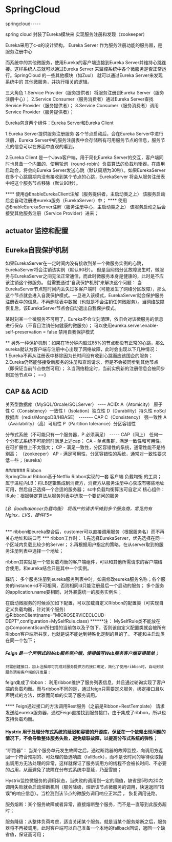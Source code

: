 # SpringCloud
springcloud-----

spring cloud 封装了Eureka模块来 实现服务注册和发现（zookeeper）

Eureka采用了c-s的设计架构。 Eureka Server 作为服务注册功能的服务器，是服务注册中心

而系统中的其他微服务，使用Eureka的客户端连接到Eureka Server并维持心跳连接。这样系统人员就可以通过Eureka Server
来监控系统中各个微服务是否正常运行。SpringCloud 的一些其他模块（如Zuul） 就可以通过Eureka Server来发现系统中的
其他微服务，并执行相关的逻辑。

				 
三大角色 
1.Service Provider（服务提供者）将服务注册到Eureka Server（服务注册中心）；
2.Service Consumer（服务消费者）通过Eureka Server查找Service Provider（服务提供者）；
3.Service Consumer（服务消费者）调用Service Provider（服务提供者）；


Eureka包含两个组件：Eureka Server和Eureka Client

1.Eureka Server提供服务注册服务
各个节点启动后，会在Eureka Server中进行注册，Eureka Server中的服务注册表中会存储所有可用服务节点的信息，服务节点的信息可以在界面中直观的看到。 

2.Eureka Client 是一个Java客户端，用于简化Eureka Server的交互，客户端同时也具备一个内置的、使用轮询（round-robin）负载算法的负载均衡器。在应用启动会，将会向Eureka Server发送心跳（默认周期为30秒）。如果EurekaServer在多个心跳周期内没有接收到某个节点的心跳，EurekaServer 将会从服务注册表中吧这个服务节点移除（默认90秒）。


**** 使用@EnableEurekaClient注解（服务提供者，主启动类之上） 该服务启动后会自动注册进eureka服务（EurekaServer）中；
**** 使用@EnableEurekaServer注解（服务注册中心，主启动类之上） 该服务启动之后会接受其他服务注册（Service Provider）进来；


## actuator  监控和配置


## Eureka自我保护机制
如果EurekaServer在一定时间内没有接收到某一个微服务实例的心跳，EurekaServer将会注销该实例（默认90秒）。
但是当网络分区故障发生时，微服务与EurekaServer之间无法正常通信，而此时微服务本身是健康的，此时是不应该注销这个微服务。 就需要通过“自我保护机制”来解决这个问题：
当EurekaServer节点短时间内丢失过多客户端时（可能发生了网络分区故障），那么这个节点就会进入自我保护模式。一旦进入该模式，EurekaServer就会保护服务注册表中的信息，不再删除表中数据（也就是不会注销任何微服务）。当网络故障恢复后，该EurekaServer节点会自动退出自我保护模式。

某时刻某一个微服务不可用了，Eureka不会立刻清理，依旧会对该微服务的信息进行保存（不盲目注销任何健康的微服务）；
可以使用eureka.server.enable-self-preservation = false 禁用自我保护模式

** 另外一种保护机制：如果在15分钟内超过85%的节点都没有正常的心跳，那么eureka就认为客户端与注册中心出现了网络故障，此时会出现以下几种情况：
1.Eureka不再从注册表中移除因为长时间没有收到心跳而应该国企的服务；
2.Eureka仍然能够接受新服务的注册和查询请求，但是不会被同步到其他节点（即保证当前节点依然可用）；
3.当网络稳定时，当前实例新的注册信息会被同步到其他节点中；
==》 

## CAP && ACID
关系型数据库（MySQL/Orcale/SQLServer） ----  ACID:
	A（Atomicity） 原子性
	C（Consistency）一致性
	I（Isolation）独立性
	D（Durability）持久性
noSql数据库（redis/MongoDB/HBASE）  -------   CAP
	C（Consistency） 强一致性
	A（Availability）（高）可用性
	P（Partition tolerance）分区容错性

分布式系统（不可能只有一个服务器，P 必须满足）     ----- CAP（同上）
	任何一个分布式系统不可能同时满足上述cap；
CA - 单点集群，满足一致性和可用性。在可扩展性上不太强大；
CP - 满足一致性，分区容错性的系统，通常性能不是特别高； （zookeeper）
AP - 满足可用性，分区容错性的系统，通常对一致性要求低一些；（eureka）


#######  Ribbon  
SpringCloud Ribbon基于Netflix Ribbon实现的一套 客户端 负载均衡 的工具；
属于进程内LB：将LB逻辑集成到消费方，消费方从服务注册中心获取有哪些地址可用，然后自己选择一个合适的服务器；
sc中负载均衡算法可自定义
核心组件：IRule：根据特定算法从服务列表中选取一个要访问的服务
######   LB（loadbalancer负载均衡）  将用户的请求平摊到多个服务商，常见的有Nginx，LVS，硬件F5=

***  ribbon和eureka整合后，customer可以直接调用服务（根据服务名）而不再关心地址和端口号
***  ribbon工作时：
	1.先选择EurekaServer，优先选择在同一个区域内负载比较少的Server；
	2.再根据用户指定的策略，在从server取到的服务注册列表中选择一个地址；

ribbon其实就是一个软负载均衡的客户端组件，可以和其他所需请求的客户端结合使用，和eureka结合只是其中一个实例。



踩坑：
      多个服务注册到eureka服务列表中时，如需修改eureka服务名称；各个服务的instance-id不可相同，否则相同id只能注册最后一个启动的服务；
      多个服务的application.name要相同，对外暴露统一的服务实例名；


在启动微服务的时候添加如下配置，可以加载自定义Ribbon的配置类（可实现自定义负载均衡，针对某个服务）
@RibbonClient(name="MICROSERVICECLOUD-DEPT",configuration=MySelfRule.class)
******注：
	MySelfRule类不能放在@ComponentScan所扫描的当前包以及子包下，否则该自定义配置类就会被所有Ribbon客户端所共享，也就是说不能达到特殊化定制的目的了。
	不能和主启动类在同一个包下；


##### Feign  是一个声明式的Web服务客户端，使得编写Web服务客户端变得简单；
    只需创建接口，加上注解即可完成对服务提供方的接口绑定，简化了使用ribbon时，自动封装服务调用客户端的开发量；
feign集成了ribbon：
    利用ribbon维护了服务列表信息，并且通过轮询实现了客户端的负载均衡。而与ribbon不同的是，通过feign只需要定义服务，绑定接口且以声明式的方法，优雅而简单的实现了服务调用。

**** Feign通过接口的方法调用Rest服务（之前是Ribbon+RestTemplate）
	请求发送给eureka服务器，通过Feign直接找到服务接口，由于集成了ribbon，所以也支持负载均衡。




####	Hystrix  用于处理分布式系统的延迟和容错的开源库，保证在一个依赖出现问题的情况下，不会导致整体服务失败，避免级联故障，以提高分布式系统的弹性；

“断路器”： 当某个服务单元发生故障之后，通过断路器的故障监控，向调用方返回一个符合预期的、可处理的备选响应（fallBack），而不是长时间的等待获取抛出调用方无法处理的异常，这样就保证了服务调用方的线程不会被长时间、不必要的占用，从而避免了故障在分布式系统中蔓延，乃至雪崩；

Hystrix监控微服务的调用状态，当失败的调用到一定的阈值，缺省是5秒内20次调用失败就会启动熔断机制（服务降级，熔断该节点微服务的调用，快速返回“错误”的响应信息）。当检测到该节点的微服务调用响应正常后 ， 恢复调用链路。

服务熔断：某个服务故障或者异常，直接熔断整个服务，而不是一直等到此服务超时；

服务降级：从整体负荷考虑，适当关闭某个服务。就是当某个服务熔断之后，服务器将不再被调用，此时客户端可以自己准备一个本地的fallback回调，返回一个缺省值，保证高可用；































